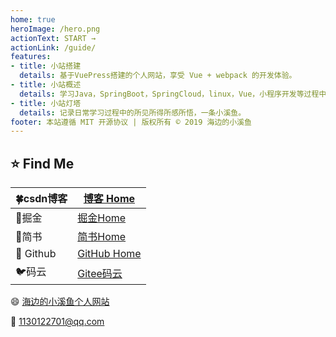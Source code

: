 ```yaml
---
home: true
heroImage: /hero.png
actionText: START →
actionLink: /guide/
features:
- title: 小站搭建
  details: 基于VuePress搭建的个人网站，享受 Vue + webpack 的开发体验。
- title: 小站概述
  details: 学习Java，SpringBoot，SpringCloud，linux，Vue，小程序开发等过程中整理所记录的笔记。
- title: 小站灯塔
  details: 记录日常学习过程中的所见所得所感所悟，一条小溪鱼。
footer: 本站遵循 MIT 开源协议 | 版权所有 © 2019 海边的小溪鱼
---
```


## :star: Find Me

| :four_leaf_clover:csdn博客 | [博客 Home](https://blog.csdn.net/m0_37903882)              |
| -------------------------- | ----------------------------------------------------------- |
| :car:掘金                  | [掘金Home](https://juejin.im/user/5aa1029c51882555770c0603) |
| :apple:简书                | [简书Home](https://www.jianshu.com/u/6740c2a5866d)          |
| :beer: ​Github              | [GitHub Home](https://github.com/DuebassLei)                |
| :bird:码云                 | [Gitee码云](https://gitee.com/DuebassLei)                   |


:smile: [海边的小溪鱼个人网站](https://duebasslei.gitee.io/)

:email: 1130122701@qq.com

